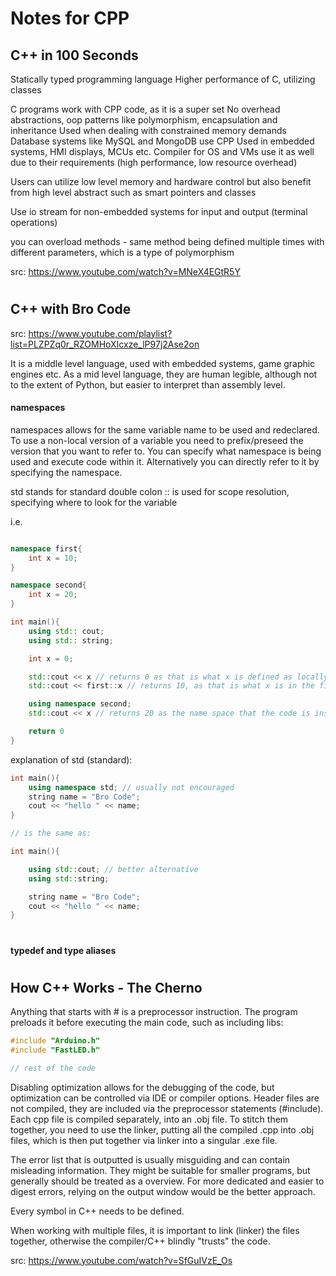 # Notes for CPP

## C++ in 100 Seconds

Statically typed programming language
Higher performance of C, utilizing classes

C programs work with CPP code, as it is a super set
No overhead abstractions, oop patterns like polymorphism, encapsulation and inheritance
Used when dealing with constrained memory demands
Database systems like MySQL and MongoDB use CPP
Used in embedded systems, HMI displays, MCUs etc.
Compiler for OS and VMs use it as well due to their requirements (high performance, low resource overhead)

Users can utilize low level memory and hardware control but also benefit from high level abstract such as smart pointers and classes

Use io stream for non-embedded systems for input and output (terminal operations)

you can overload methods - same method being defined multiple times with different parameters, which is a type of polymorphism

src: https://www.youtube.com/watch?v=MNeX4EGtR5Y

#

## C++ with Bro Code

src: https://www.youtube.com/playlist?list=PLZPZq0r_RZOMHoXIcxze_lP97j2Ase2on

It is a middle level language, used with embedded systems, game graphic engines etc.
As a mid level language, they are human legible, although not to the extent of Python, but easier to interpret than assembly level.

#### namespaces

namespaces allows for the same variable name to be used and redeclared. To use a non-local version of a variable you need to prefix/preseed the version that you want to refer to.
You can specify what namespace is being used and execute code within it. Alternatively you can directly refer to it by specifying the namespace.

std stands for standard
double colon :: is used for scope resolution, specifying where to look for the variable

i.e.

```cpp

namespace first{
    int x = 10;
}

namespace second{
    int x = 20;
}

int main(){
    using std:: cout;
    using std:: string;

    int x = 0;

    std::cout << x // returns 0 as that is what x is defined as locally
    std::cout << first::x // returns 10, as that is what x is in the first name space

    using namespace second;
    std::cout << x // returns 20 as the name space that the code is instructed to use is namespace second

    return 0
}
```

explanation of std (standard):

```cpp
int main(){
    using namespace std; // usually not encouraged
    string name = "Bro Code";
    cout << "hello " << name;
}

// is the same as:

int main(){

    using std::cout; // better alternative
    using std::string;

    string name = "Bro Code";
    cout << "hello " << name;
}

```

#

#### typedef and type aliases

#

## How C++ Works - The Cherno

Anything that starts with # is a preprocessor instruction. The program preloads it before executing the main code, such as including libs:

```cpp
#include "Arduino.h"
#include "FastLED.h"

// rest of the code
```

Disabling optimization allows for the debugging of the code, but optimization can be controlled via IDE or compiler options.
Header files are not compiled, they are included via the preprocessor statements (#include). Each cpp file is compiled separately, into an .obj file.
To stitch them together, you need to use the linker, putting all the compiled .cpp into .obj files, which is then put together via linker into a singular .exe file.

The error list that is outputted is usually misguiding and can contain misleading information. They might be suitable for smaller programs, but generally should be treated as a overview. For more dedicated and easier to digest errors, relying on the output window would be the better approach.

Every symbol in C++ needs to be defined.

When working with multiple files, it is important to link (linker) the files together, otherwise the compiler/C++ blindly "trusts" the code.

src: https://www.youtube.com/watch?v=SfGuIVzE_Os
